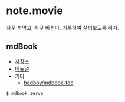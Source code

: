 # note.movie

자꾸 까먹고, 자꾸 바뀐다. 기록하여 살펴보도록 하자.

## mdBook

- [저장소](https://github.com/rust-lang/mdBook)
- [메뉴얼](https://rust-lang.github.io/mdBook/)
- 기타
  - [badboy/mdbook-toc](https://github.com/badboy/mdbook-toc)

``` zsh
$ mdbook serve
```
